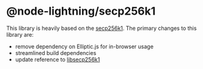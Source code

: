 # @node-lightning/secp256k1

This library is heavily based on the [secp256k1](https://www.npmjs.com/package/secp256k1). The
primary changes to this library are:

-   remove dependency on Elliptic.js for in-browser usage
-   streamlined build dependencies
-   update reference to [libsecp256k1](https://github.com/bitcoin-core/secp256k1)
